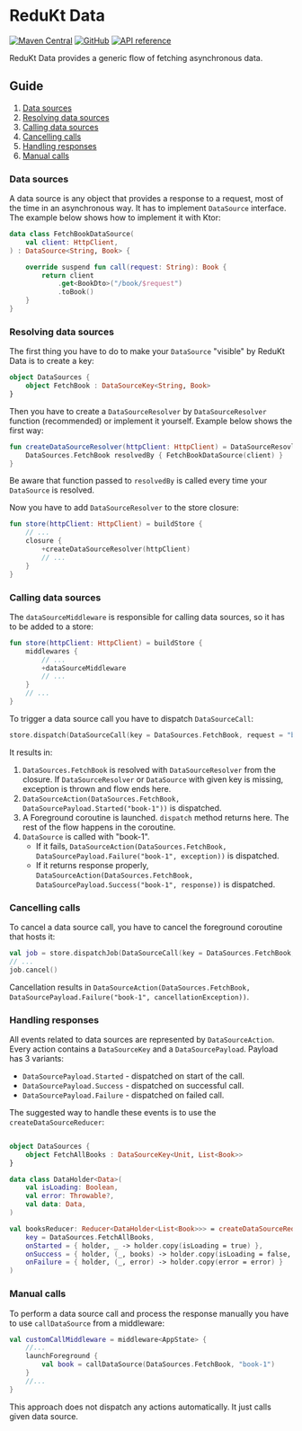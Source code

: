 # ReduKt Data

[![Maven Central](https://img.shields.io/maven-central/v/com.daftmobile.redukt/redukt-data)](https://mvnrepository.com/artifact/com.daftmobile.redukt/redukt-data)
[![GitHub](https://img.shields.io/github/license/DaftMobile/ReduKt)](https://github.com/DaftMobile/ReduKt/blob/main/LICENSE)
[![API reference](https://img.shields.io/static/v1?label=api&message=reference&labelColor=gray&color=blueviolet&logo=gitbook&logoColor=white)](https://daftmobile.github.io/ReduKt/redukt-data/index.html)


ReduKt Data provides a generic flow of fetching asynchronous data.

## Guide

1. [Data sources](#data-sources)
2. [Resolving data sources](#resolving-data-sources)
3. [Calling data sources](#calling-data-sources)
4. [Cancelling calls](#cancelling-calls)
5. [Handling responses](#handling-responses)
6. [Manual calls](#manual-calls)

### Data sources

A data source is any object that provides a response to a request, most of the time in an asynchronous way.
It has to implement `DataSource` interface. The example below shows how to implement it with Ktor:

```kotlin
data class FetchBookDataSource(
    val client: HttpClient,
) : DataSource<String, Book> {

    override suspend fun call(request: String): Book {
        return client
            .get<BookDto>("/book/$request")
            .toBook()
    }
}
```

### Resolving data sources

The first thing you have to do to make your `DataSource` "visible" by ReduKt Data is to create a key:

```kotlin
object DataSources {
    object FetchBook : DataSourceKey<String, Book>
}
```

Then you have to create a `DataSourceResolver` by `DataSourceResolver` function (recommended) or implement it yourself.
Example below shows the first way:

```kotlin
fun createDataSourceResolver(httpClient: HttpClient) = DataSourceResovler {
    DataSources.FetchBook resolvedBy { FetchBookDataSource(client) }
}
```

Be aware that function passed to `resolvedBy` is called every time your `DataSource` is resolved.

Now you have to add `DataSourceResolver` to the store closure:

```kotlin
fun store(httpClient: HttpClient) = buildStore {
    // ...
    closure {
        +createDataSourceResolver(httpClient)
        // ...
    }
}
```

### Calling data sources

The `dataSourceMiddleware` is responsible for calling data sources, so it has to be added to a store:

```kotlin
fun store(httpClient: HttpClient) = buildStore {
    middlewares {
        // ...
        +dataSourceMiddleware
        // ...
    }
    // ...
}
```

To trigger a data source call you have to dispatch `DataSourceCall`:

```kotlin
store.dispatch(DataSourceCall(key = DataSources.FetchBook, request = "book-1"))
```

It results in:

1. `DataSources.FetchBook` is resolved with `DataSourceResolver` from the closure. If `DataSourceResolver`
   or `DataSource` with given key is missing, exception is thrown and flow ends here.
2. `DataSourceAction(DataSources.FetchBook, DataSourcePayload.Started("book-1"))` is dispatched.
3. A Foreground coroutine is launched. `dispatch` method returns here. The rest of the flow happens in the coroutine.
4. `DataSource` is called with "book-1".
    * If it fails, `DataSourceAction(DataSources.FetchBook, DataSourcePayload.Failure("book-1", exception))` is
      dispatched.
    * If it returns response properly,
      `DataSourceAction(DataSources.FetchBook, DataSourcePayload.Success("book-1", response))` is dispatched.

### Cancelling calls

To cancel a data source call, you have to cancel the foreground coroutine that hosts it:

```kotlin
val job = store.dispatchJob(DataSourceCall(key = DataSources.FetchBook, request = "book-1"))
// ...
job.cancel()
```

Cancellation results
in `DataSourceAction(DataSources.FetchBook, DataSourcePayload.Failure("book-1", cancellationException))`.

### Handling responses

All events related to data sources are represented by `DataSourceAction`.
Every action contains a `DataSourceKey` and a `DataSourcePayload`.
Payload has 3 variants:

* `DataSourcePayload.Started` - dispatched on start of the call.
* `DataSourcePayload.Success` - dispatched on successful call.
* `DataSourcePayload.Failure` - dispatched on failed call.

The suggested way to handle these events is to use the `createDataSourceReducer`:

```kotlin

object DataSources {
    object FetchAllBooks : DataSourceKey<Unit, List<Book>>
}

data class DataHolder<Data>(
    val isLoading: Boolean,
    val error: Throwable?,
    val data: Data,
)

val booksReducer: Reducer<DataHolder<List<Book>>> = createDataSourceReducer(
    key = DataSources.FetchAllBooks,
    onStarted = { holder, _ -> holder.copy(isLoading = true) },
    onSuccess = { holder, (_, books) -> holder.copy(isLoading = false, error = null, data = books) },
    onFailure = { holder, (_, error) -> holder.copy(error = error) }
)
```

### Manual calls

To perform a data source call and process the response manually you have to use `callDataSource` from a middleware:

```kotlin
val customCallMiddleware = middleware<AppState> {
    //...
    launchForeground {
        val book = callDataSource(DataSources.FetchBook, "book-1")
    }
    //...
}
```

This approach does not dispatch any actions automatically. It just calls given data source.
